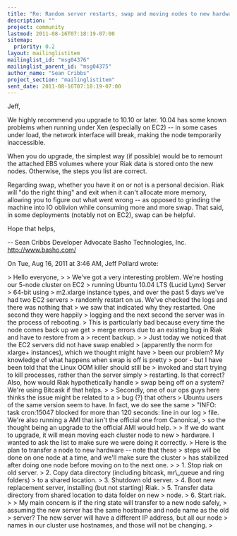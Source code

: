 ```yaml
---
title: "Re: Random server restarts, swap and moving nodes to new hardware"
description: ""
project: community
lastmod: 2011-08-16T07:18:19-07:00
sitemap:
  priority: 0.2
layout: mailinglistitem
mailinglist_id: "msg04376"
mailinglist_parent_id: "msg04375"
author_name: "Sean Cribbs"
project_section: "mailinglistitem"
sent_date: 2011-08-16T07:18:19-07:00
---
```



Jeff,

We highly recommend you upgrade to 10.10 or later. 10.04 has some known
problems when running under Xen (especially on EC2) -- in some cases under
load, the network interface will break, making the node temporarily
inaccessible.

When you do upgrade, the simplest way (if possible) would be to remount the
attached EBS volumes where your Riak data is stored onto the new nodes.
Otherwise, the steps you list are correct.

Regarding swap, whether you have it on or not is a personal decision. Riak
will "do the right thing" and exit when it can't allocate more memory,
allowing you to figure out what went wrong -- as opposed to grinding the
machine into IO oblivion while consuming more and more swap. That said, in
some deployments (notably not on EC2), swap can be helpful.

Hope that helps,

-- 
Sean Cribbs 
Developer Advocate
Basho Technologies, Inc.
http://www.basho.com/

On Tue, Aug 16, 2011 at 3:46 AM, Jeff Pollard wrote:

&gt; Hello everyone,
&gt;
&gt; We've got a very interesting problem. We're hosting our 5-node cluster on EC2
&gt; running Ubuntu 10.04 LTS (Lucid Lynx) Server 
&gt; 64-bit using
&gt; m2.xlarge instance types, and over the past 5 days we've had two EC2 servers
&gt; randomly restart on us. We've checked the logs and there was nothing that
&gt; we saw that indicated why they restarted. One second they were happily
&gt; logging and the next second the server was in the process of rebooting.
&gt; This is particularly bad because every time the node comes back up we get
&gt; merge errors due to an existing bug in Riak and have to restore from a
&gt; recent backup.
&gt;
&gt; Just today we noticed that the EC2 servers did not have swap enabled
&gt; (apparently the norm for xlarge+ instances), which we thought might have
&gt; been our problem? My knowledge of what happens when swap is off is pretty
&gt; poor - but I have been told that the Linux OOM killer should still be
&gt; invoked and start trying to kill processes, rather than the server simply
&gt; restarting. Is that correct? Also, how would Riak hypothetically handle
&gt; swap being off on a system? We're using Bitcask if that helps.
&gt;
&gt; Secondly, one of our ops guys here thinks the issue might be related to a
&gt; bug  (?) that others
&gt; Ubuntu users of the same version seem to have. In fact, we do see the same
&gt; "INFO: task cron:15047 blocked for more than 120 seconds: line in our log
&gt; file. We're also running a AMI that isn't the official one from Canonical,
&gt; so the thought being an upgrade to the official AMI would help.
&gt;
&gt; If we do want to upgrade, it will mean moving each cluster node to new
&gt; hardware. I wanted to ask the list to make sure we were doing it correctly.
&gt; Here is the plan to transfer a node to new hardware -- note that these
&gt; steps will be done on one node at a time, and we'll make sure the cluster
&gt; has stabilized after doing one node before moving on to the next one.
&gt;
&gt; 1. Stop riak on old server.
&gt; 2. Copy data directory (including bitcask, mr\\_queue and ring folders)
&gt; to a shared location.
&gt; 3. Shutdown old server.
&gt; 4. Boot new replacement server, installing (but not starting) Riak.
&gt; 5. Transfer data directory from shared location to data folder on new
&gt; node.
&gt; 6. Start riak.
&gt;
&gt; My main concern is if the ring state will transfer to a new node safely,
&gt; assuming the new server has the same hostname and node name as the old
&gt; server? The new server will have a different IP address, but all our node
&gt; names in our cluster use hostnames, and those will not be changing.
&gt;


